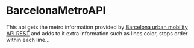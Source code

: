 # BarcelonaMetroAPI

This api gets the metro information provided by [Barcelona urban mobility API REST](http://barcelonaapi.marcpous.com/) and adds to it extra information such as lines color, stops order within each line...
